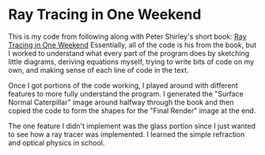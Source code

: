# Ray Tracing in One Weekend

This is my code from following along with Peter Shirley's short book:
[Ray Tracing in One Weekend](https://raytracing.github.io/books/RayTracingInOneWeekend.html)
Essentially, all of the code is his from the book, but I worked to understand what every part of the program does by sketching little diagrams, deriving equations myself, trying to write bits of code on my own, and making sense of each line of code in the text. 

Once I got portions of the code working, I played around with different features to more fully understand the program. I generated the "Surface Normal Caterpillar" image around halfway through the book and then copied the code to form the shapes for the "Final Render" image at the end.

The one feature I didn't implement was the glass portion since I just wanted to see how a ray tracer was implemented. I learned the simple refraction and optical physics in school.